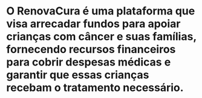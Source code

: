 # O RenovaCura é uma plataforma que visa arrecadar fundos para apoiar crianças com câncer e suas famílias, fornecendo recursos financeiros para cobrir despesas médicas e garantir que essas crianças recebam o tratamento necessário.
